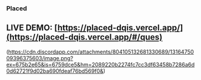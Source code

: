 ### Placed
## LIVE DEMO: [https://placed-dqis.vercel.app/](https://placed-dqis.vercel.app/#/ques)

(https://cdn.discordapp.com/attachments/804105132681330689/1316475009396375603/image.png?ex=675b2e65&is=6759dce5&hm=2089220b2274fc7cc3df63458b7286a6d0d62721f9d02ba690fdeaf76bd569f0&)
